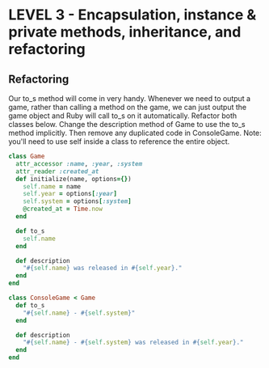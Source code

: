 LEVEL 3 - Encapsulation, instance & private methods, inheritance, and refactoring
=================================================================================

Refactoring
-----------

Our to_s method will come in very handy. Whenever we need to output a game, rather than calling a method on the game, we can just output the game object and Ruby will call to_s on it automatically. Refactor both classes below. Change the description method of Game to use the to_s method implicitly. Then remove any duplicated code in ConsoleGame. Note: you'll need to use self inside a class to reference the entire object.

```ruby
class Game
  attr_accessor :name, :year, :system
  attr_reader :created_at
  def initialize(name, options={})
    self.name = name
    self.year = options[:year]
    self.system = options[:system]
    @created_at = Time.now
  end

  def to_s
    self.name
  end

  def description
    "#{self.name} was released in #{self.year}."
  end
end

class ConsoleGame < Game
  def to_s
    "#{self.name} - #{self.system}"
  end

  def description
    "#{self.name} - #{self.system} was released in #{self.year}."
  end
end

```
